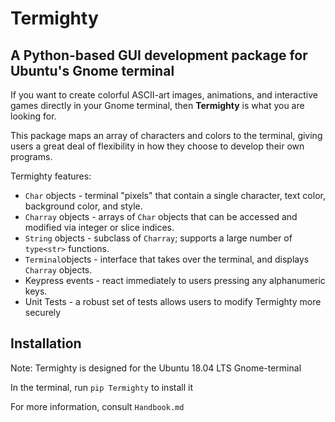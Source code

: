 # **Termighty**
## A Python-based GUI development package for Ubuntu's Gnome terminal

If you want to create colorful ASCII-art images, animations, and interactive games directly in your Gnome terminal, then **Termighty** is what you are looking for.

This package maps an array of characters and colors to the terminal, giving users a great deal of flexibility in how they choose to develop their own programs.

Termighty features:
* `Char` objects - terminal "pixels" that contain a single character, text color, background color, and style.
* `Charray` objects - arrays of `Char` objects that can be accessed and modified via integer or slice indices.
* `String` objects - subclass of `Charray`; supports a large number of `type<str>` functions.
* `Terminal`objects -  interface that takes over the terminal, and displays `Charray` objects.
* Keypress events - react immediately to users pressing any alphanumeric keys.
* Unit Tests - a robust set of tests allows users to modify Termighty more securely

## Installation
Note: Termighty is designed for the Ubuntu 18.04 LTS Gnome-terminal

In the terminal, run `pip Termighty` to install it

For more information, consult `Handbook.md`
